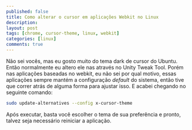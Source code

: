 ```yaml
---
published: false
title: Como alterar o cursor em aplicações Webkit no Linux
description:
layout: post
tags: [chrome, cursor-theme, linux, webkit]
categories: [linux]
comments: true
---
```

Não sei vocês, mas eu gosto muito do tema dark de cursor do Ubuntu. Então normalmente eu altero ele nas através no Unity Tweak Tool. Porém nas aplicações baseadas no webkit, eu não sei por qual motivo, essas aplicações sempre mantém a configuração _default_ do sistema, então tive que correr atrás de alguma forma para ajustar isso. E acabei chegando no seguinte comando:

```bash
sudo update-alternatives --config x-cursor-theme
```

Após executar, basta você escolher o tema de sua preferência e pronto, talvez seja necessário reiniciar a aplicação.